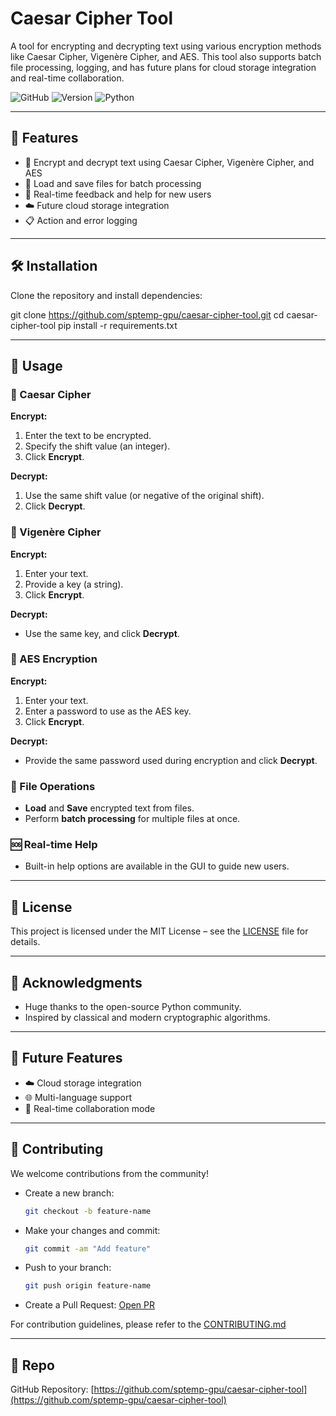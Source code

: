 # Caesar Cipher Tool

A tool for encrypting and decrypting text using various encryption methods like Caesar Cipher, Vigenère Cipher, and AES. This tool also supports batch file processing, logging, and has future plans for cloud storage integration and real-time collaboration.

![GitHub](https://img.shields.io/github/license/sptemp-gpu/caesar-cipher-tool)
![Version](https://img.shields.io/github/v/release/sptemp-gpu/caesar-cipher-tool)
![Python](https://img.shields.io/badge/python-3.x-blue.svg)

---

## 🚀 Features

- 🔐 Encrypt and decrypt text using Caesar Cipher, Vigenère Cipher, and AES
- 📂 Load and save files for batch processing
- 💬 Real-time feedback and help for new users
- ☁️ Future cloud storage integration
- 📋 Action and error logging

---

## 🛠 Installation

Clone the repository and install dependencies:


git clone https://github.com/sptemp-gpu/caesar-cipher-tool.git
cd caesar-cipher-tool
pip install -r requirements.txt

---

## 🧩 Usage

### 🔁 Caesar Cipher

**Encrypt:**
1. Enter the text to be encrypted.
2. Specify the shift value (an integer).
3. Click **Encrypt**.

**Decrypt:**
1. Use the same shift value (or negative of the original shift).
2. Click **Decrypt**.

### 🔐 Vigenère Cipher

**Encrypt:**
1. Enter your text.
2. Provide a key (a string).
3. Click **Encrypt**.

**Decrypt:**
- Use the same key, and click **Decrypt**.

### 🧱 AES Encryption

**Encrypt:**
1. Enter your text.
2. Enter a password to use as the AES key.
3. Click **Encrypt**.

**Decrypt:**
- Provide the same password used during encryption and click **Decrypt**.

### 📁 File Operations

- **Load** and **Save** encrypted text from files.
- Perform **batch processing** for multiple files at once.

### 🆘 Real-time Help

- Built-in help options are available in the GUI to guide new users.

---

## 📜 License

This project is licensed under the MIT License – see the [LICENSE](https://github.com/sptemp-gpu/caesar-cipher-tool/blob/main/LICENSE) file for details.

---

## 🙌 Acknowledgments

- Huge thanks to the open-source Python community.
- Inspired by classical and modern cryptographic algorithms.

---

## 🔮 Future Features

- ☁️ Cloud storage integration
- 🌐 Multi-language support
- 🤝 Real-time collaboration mode

---

## 🤝 Contributing

We welcome contributions from the community!

- Create a new branch:
  ```bash
  git checkout -b feature-name
  ```
- Make your changes and commit:
  ```bash
  git commit -am "Add feature"
  ```
- Push to your branch:
  ```bash
  git push origin feature-name
  ```
- Create a Pull Request: [Open PR](https://github.com/sptemp-gpu/caesar-cipher-tool/pulls)

For contribution guidelines, please refer to the [CONTRIBUTING.md](https://github.com/sptemp-gpu/caesar-cipher-tool/blob/main/CONTRIBUTING.md)

---

## 📌 Repo

GitHub Repository: [https://github.com/sptemp-gpu/caesar-cipher-tool](https://github.com/sptemp-gpu/caesar-cipher-tool)

